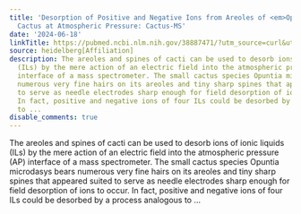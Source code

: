 ```yaml
---
title: 'Desorption of Positive and Negative Ions from Areoles of <em>Opuntia microdasys</em>
  Cactus at Atmospheric Pressure: Cactus-MS'
date: '2024-06-18'
linkTitle: https://pubmed.ncbi.nlm.nih.gov/38887471/?utm_source=curl&utm_medium=rss&utm_campaign=pubmed-2&utm_content=1FakS-2QOkCT8HsMOQP1bCRQ4YzyumYOmxmF0moLsQ3dFB1E9V&fc=20220326224207&ff=20240618181235&v=2.18.0.post9+e462414
source: heidelberg[Affiliation]
description: The areoles and spines of cacti can be used to desorb ions of ionic liquids
  (ILs) by the mere action of an electric field into the atmospheric pressure (AP)
  interface of a mass spectrometer. The small cactus species Opuntia microdasys bears
  numerous very fine hairs on its areoles and tiny sharp spines that appeared suited
  to serve as needle electrodes sharp enough for field desorption of ions to occur.
  In fact, positive and negative ions of four ILs could be desorbed by a process analogous
  to ...
disable_comments: true
---
```

The areoles and spines of cacti can be used to desorb ions of ionic liquids (ILs) by the mere action of an electric field into the atmospheric pressure (AP) interface of a mass spectrometer. The small cactus species Opuntia microdasys bears numerous very fine hairs on its areoles and tiny sharp spines that appeared suited to serve as needle electrodes sharp enough for field desorption of ions to occur. In fact, positive and negative ions of four ILs could be desorbed by a process analogous to ...